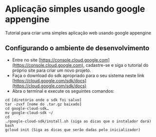 # Aplicação simples usando google appengine
Tutorial para criar uma simples aplicação web usando google appengine

## Configurando o ambiente de desenvolvimento

* Entre no site [https://console.cloud.google.com](https://console.cloud.google.com), cadastre-se e siga o tutorial do próprio site para criar um novo projeto.
* Faça o download do sdk apropriado para o seu sistema neste link [https://cloud.google.com/sdk/docs](https://cloud.google.com/sdk/docs)
* Abra o terminal e execute os seguintes comandos:
```shell
cd [diretório onde o sdk foi salvo]
tar -zvxf [nome do .tar.gz baixado]
cd google-cloud-sdk…
mv google-cloud-sdk ~/
cd
./google-cloud-sdk/install.sh (siga as dicas que o instalador dará)
bash
gcloud init (Siga as dicas que serão dadas pelo inicializador)  
```
